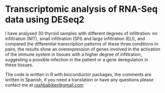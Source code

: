 # Transcriptomic analysis of RNA-Seq data using DESeq2

I have analysed 30 thyroid samples with different degrees of infiltration: no infiltration (NIT), small infiltration (SFI) and large infiltration (ELI), and compared the differential transcription patterns of these three conditions in pairs, the results show an overexpression of genes involved in the activation of the immune system in tissues with a higher degree of infiltration, suggesting a possible infection in the patient or a gene deregulation in these tissues.

The code is written in R with bioconductor packages, the comments are written in Spanish, if you need a translation or have any questions please contact me at rashbabiker@gmail.com
